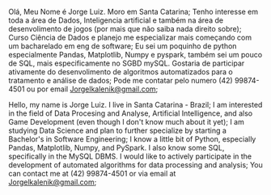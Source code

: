 Olá, Meu Nome é Jorge Luiz. Moro em Santa Catarina;
Tenho interesse em toda a área de Dados, Inteligencia artificial e também na área de desenvolimento de jogos (por mais que não saiba nada direito sobre);
Curso Ciência de Dados e planejo me especializar mais começando com um bacharelado em eng de software;
Eu sei um poquinho de python especialmente Pandas, Matplotlib, Numpy e pyspark, também sei um pouco de SQL, mais especificamente no SGBD mySQL.
Gostaria de participar ativamente do desenvolimento de algoritmos automatizados para o tratamento e análise de dados;
Pode me contatar pelo numero (42) 99874-4501 ou por email Jorgelkalenik@gmail.com;


Hello, my name is Jorge Luiz. I live in Santa Catarina - Brazil;
I am interested in the field of Data Procesing and Analyse, Artificial Intelligence, and also Game Development (even though I don't know much about it yet);
I am studying Data Science and plan to further specialize by starting a Bachelor's in Software Engineering;
I know a little bit of Python, especially Pandas, Matplotlib, Numpy, and PySpark. I also know some SQL, specifically in the MySQL DBMS.
I would like to actively participate in the development of automated algorithms for data processing and analysis;
You can contact me at (42) 99874-4501 or via email at Jorgelkalenik@gmail.com;

